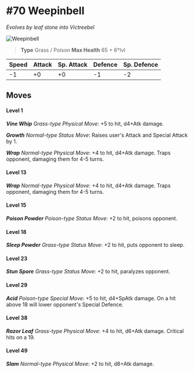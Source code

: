 # #70 Weepinbell
*Evolves by leaf stone into Victreebel*

![Weepinbell](https://img.pokemondb.net/sprites/home/normal/1x/weepinbell.png)

> **Type** Grass / Poison
> **Max Health** 65 + 6\*lvl

| Speed | Attack | Sp. Attack | Defence | Sp. Defence |
| ----- | ------ | ---------- | ------- | ----------- |
| -1 | +0 | +0 | -1 | -2 |

## Moves
#### Level 1

***Vine Whip** Grass-type Physical Move*: +5 to hit, d4+Atk damage. 

***Growth** Normal-type Status Move*: Raises user's Attack and Special Attack by 1.

***Wrap** Normal-type Physical Move*: +4 to hit, d4+Atk damage. Traps opponent, damaging them for 4-5 turns.
#### Level 13

***Wrap** Normal-type Physical Move*: +4 to hit, d4+Atk damage. Traps opponent, damaging them for 4-5 turns.
#### Level 15

***Poison Powder** Poison-type Status Move*: +2 to hit, poisons opponent.
#### Level 18

***Sleep Powder** Grass-type Status Move*: +2 to hit, puts opponent to sleep.
#### Level 23

***Stun Spore** Grass-type Status Move*: +2 to hit, paralyzes opponent.
#### Level 29

***Acid** Poison-type Special Move*: +5 to hit, d4+SpAtk damage. On a hit above 18 will lower opponent's Special Defence.
#### Level 38

***Razor Leaf** Grass-type Physical Move*: +4 to hit, d6+Atk damage. Critical hits on a 19.
#### Level 49

***Slam** Normal-type Physical Move*: +2 to hit, d8+Atk damage. 

